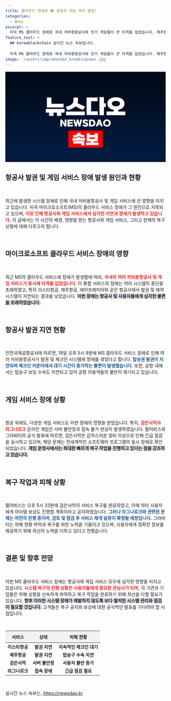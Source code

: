 ```yaml
---
title: 클라우드 장애로 韓 공항과 게임 마비 발생!
categories:
  - News
excerpt: >
  미국 MS 클라우드 장애로 국내 저비용항공사와 인기 게임들이 큰 타격을 입었습니다. 제주항공과 이스타항공의 발권 지연, ‘검은사막’과 ‘라그나로크’ 서버 불안정 등 긴급 점검이 이어지고 있습니다. 자세한 피해 상황과 복구 소식은 계속 업데이트 중입니다!
feature_text: >
  ## koreablockchain 실시간 뉴스 속보입니다.

  미국 MS 클라우드 장애로 국내 저비용항공사와 인기 게임들이 큰 타격을 입었습니다. 제주항공과 이스타항공의 발권 지연, ‘검은사막’과 ‘라그나로크’ 서버 불안정 등 긴급 점검이 이어지고 있습니다. 자세한 피해 상황과 복구 소식은 계속 업데이트 중입니다!
image: '/assets/img/newsdao_breakingnews.jpg'
---
```


<p><img src="/assets/img/newsdao_breakingnews.jpg" alt="koreablockchain 속보" /></p>

<h2 data-ke-size="size26">항공사 발권 및 게임 서비스 장애 발생 원인과 현황</h2>

<p data-ke-size="size16">&nbsp;</p>

<p>최근에 발생한 시스템 장애로 인해 국내 저비용항공사 및 게임 서비스에 큰 영향을 미치고 있습니다. 미국 마이크로소프트(MS)의 클라우드 서비스 장애가 그 원인으로 지목되고 있으며, <b><span style="color: #ee2323;">이로 인해 항공사와 게임 서비스에서 심각한 지연과 장애가 발생하고 있습니다.</span></b> 이 글에서는 이 사건의 배경, 영향을 받는 항공사와 게임 서비스, 그리고 현재의 복구 상황에 대해 다루고자 합니다.</p>

<p data-ke-size="size16">&nbsp;</p>

<h2 data-ke-size="size26">마이크로소프트 클라우드 서비스 장애의 영향</h2>

<p data-ke-size="size16">&nbsp;</p>

<p>최근 MS의 클라우드 서비스에 장애가 발생함에 따라, <b><span style="color: #ee2323;">국내의 여러 저비용항공사 및 게임 서비스가 동시에 타격을 입었습니다.</span></b> 이 통합 서비스의 장애는 여러 시스템의 중단을 초래하였고, 특히 이스타항공, 제주항공, 에어프레미아와 같은 항공사에서 발권 및 예약 시스템이 지연되는 결과를 낳았습니다. <b><span style="background-color: #21538527;">이번 장애는 항공사 및 사용자들에게 심각한 불편을 초래하였습니다.</span></b></p>

<p data-ke-size="size16">&nbsp;</p>

<h2 data-ke-size="size26">항공사 발권 지연 현황</h2>

<p data-ke-size="size16">&nbsp;</p>

<p>인천국제공항공사에 따르면, 19일 오후 5시 9분에 MS 클라우드 서비스 장애로 인해 여러 저비용항공사가 발권 및 체크인 시스템에 장애를 겪었다고 합니다. <b><span style="color: #1a5490;">탑승권 발권이 지연되며 체크인 카운터에서 대기 시간이 증가하는 불편이 발생했습니다.</span></b> 또한, 공항 내에서는 탑승구 보딩 수속도 지연되고 있어 공항 이용객들의 불만이 제기되고 있습니다.</p>

<p data-ke-size="size16">&nbsp;</p>

<h2 data-ke-size="size26">게임 서비스 장애 상황</h2>

<p data-ke-size="size16">&nbsp;</p>

<p>항공 외에도, 다양한 게임 서비스도 이번 장애의 영향을 받았습니다. 특히, <b><span style="color: #ee2323;">검은사막</span></b>과 <b><span style="color: #ee2323;">라그나로크</span></b> 온라인 게임은 서버 불안정과 접속 불가 현상이 발생하였습니다. 펄어비스와 그라비티의 공식 발표에 따르면, 검은사막은 갑작스러운 장비 이상으로 인해 긴급 점검을 실시하고 있으며, 해당 문제는 전세계적인 소프트웨어 프로그램의 동시 장애로 확인되었습니다. <b><span style="background-color: #21538527;">게임 운영사에서는 최대한 빠르게 복구 작업을 진행하고 있다는 점을 강조하고 있습니다.</span></b></p>

<p data-ke-size="size16">&nbsp;</p>

<h2 data-ke-size="size26">복구 작업과 피해 상황</h2>

<p data-ke-size="size16">&nbsp;</p>

<p>펄어비스는 오후 5시 33분에 검은사막의 서비스 복구를 완료하였고, 이에 따라 사용자에게 아이템 보상도 진행할 계획이라고 공지하였습니다. <b><span style="color: #1a5490;">그러나 라그나로크와 관련된 문제는 여전히 진행 중이며, 검토 및 점검 후 서비스 재개 일정이 확정될 예정입니다.</span></b> 그라비티는 피해 현황 파악과 복구를 위한 노력을 기울이고 있으며, 사용자에게 정확한 정보를 제공하기 위해 최선의 노력을 다하고 있다고 전했습니다.</p>

<p data-ke-size="size16">&nbsp;</p>

<h2 data-ke-size="size26">결론 및 향후 전망</h2>

<p data-ke-size="size16">&nbsp;</p>

<p>이번 MS 클라우드 서비스 장애는 항공사와 게임 서비스 모두에 심각한 영향을 미치고 있습니다. <b><span style="color: #ee2323;">시스템 복구의 진행 상황은 사용자들에게 중요한 관심사가 되며,</span></b> 각 기관과 기업들은 피해 상황을 신속하게 파악하고 복구 작업을 완료하기 위해 최선을 다할 필요가 있습니다. <b><span style="background-color: #21538527;">향후 이러한 시스템 장애가 재발하지 않도록 보다 철저한 시스템 관리와 점검이 필요할 것입니다.</span></b> 고객들은 복구 공지와 보상에 대한 공식적인 발표를 기다려야 할 시점입니다.</p>

<p data-ke-size="size16">&nbsp;</p>

<table style="width: 100%; border-collapse: collapse;">
    <thead>
        <tr>
            <th style="background-color: #f2f2f2; padding: 8px;">서비스</th>
            <th style="background-color: #f2f2f2; padding: 8px;">상태</th>
            <th style="background-color: #f2f2f2; padding: 8px;">피해 현황</th>
        </tr>
    </thead>
    <tbody>
        <tr>
            <td style="text-align: center; height: 17px;"><b>이스타항공</b></td>
            <td style="text-align: center; height: 17px;"><b>발권 지연</b></td>
            <td style="text-align: center; height: 17px;"><b>지속적인 체크인 대기</b></td>
        </tr>
        <tr>
            <td style="text-align: center; height: 17px;"><b>제주항공</b></td>
            <td style="text-align: center; height: 17px;"><b>발권 지연</b></td>
            <td style="text-align: center; height: 17px;"><b>탑승구 수속 지연</b></td>
        </tr>
        <tr>
            <td style="text-align: center; height: 17px;"><b>검은사막</b></td>
            <td style="text-align: center; height: 17px;"><b>서버 불안정</b></td>
            <td style="text-align: center; height: 17px;"><b>사용자 불만 증가</b></td>
        </tr>
        <tr>
            <td style="text-align: center; height: 17px;"><b>라그나로크</b></td>
            <td style="text-align: center; height: 17px;"><b>접속 장애</b></td>
            <td style="text-align: center; height: 17px;"><b>긴급 점검 필요</b></td>
        </tr>
    </tbody>
</table>

<p data-ke-size="size16">&nbsp;</p>
실시간 뉴스 속보는, <a href="https://newsdao.kr" rel="dofollow">https://newsdao.kr</a>


